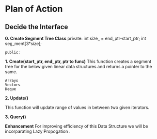 # Plan of Action


## Decide the Interface

**0. Create Segment Tree Class**
    private:
        int size_  = end_ptr-start_ptr;
        int seg_ment[3*size];
        
    public:
        
**1. Create(start_ptr, end_ptr, ptr to func)**
This function creates a segment tree for the below given linear data structures and returns a pointer to the same.



```
Arrays
Vectors
Deque
```

**2. Update()**

This function will update range of values in between two given iterators.

**3. Query()**



**Enhancement**
For improving efficiency of this Data Structure  we will be incorparating  Lazy Propogation .





